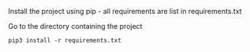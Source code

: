 Install the project using pip - all requirements are list in requirements.txt

Go to the directory containing the project

`pip3 install -r requirements.txt`
